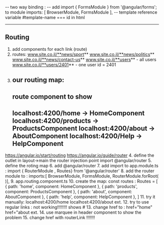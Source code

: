 -- two way binding : 
-- add 
  import { FormsModule } from '@angular/forms'; to module
  imports:      [ BrowserModule, FormsModule ],
-- template reference variable #template-name === id in html


--------------------
Routing
--------------------
1. add components for each link (route)
2. routes:
   www.site.co.il/**news/sport**
   www.site.co.il/**news/politics**
   www.site.co.il/**news/contact-us**
   www.site.co.il/**users**         - all users
   www.site.co.il/**users/2401**    - one user id = 2401
3. **our routing map**:
   -----------------------------------------------
   route                         component to show
   -----------------------------------------------
   localhost:4200/home        -> HomeComponent
   localhost:4200/products    -> ProductsComponent
   localhost:4200/about       -> AboutComponent
   localhost:4200/Help        -> HelpComponent
   -----------------------------------------------
https://angular.io/start/routing
https://angular.io/guide/router
4. define the outlet in layout->main
    <router-outlet></router-outlet> the router injection point
    import @angular/router
5. define the roting map
6. add @angular/router
7. add import to app.module.ts : import { RouterModule , Routes} from '@angular/router'
8. add the router module to :   imports:[ BrowserModule, FormsModule, RouterModule.forRoot( )],
9. app.routing.component.ts
10. create the map:
const routes : Routes = [
   { path: 'home', component: HomeComponent },
   { path: 'products', component: ProductsComponent },
   { path: 'about', component: AboutComponent },
   { path: 'help', component: HelpComponent },
]
11. try it manually: localhost:4200/home localhost:4200/about ext.
12. try to use regular links : not working!!!!!!!! shows #
13. change href to : href="home" href="about ext. 
14. use marquee in header component to show the problem
15. change href with routerLink !!!!!!!

